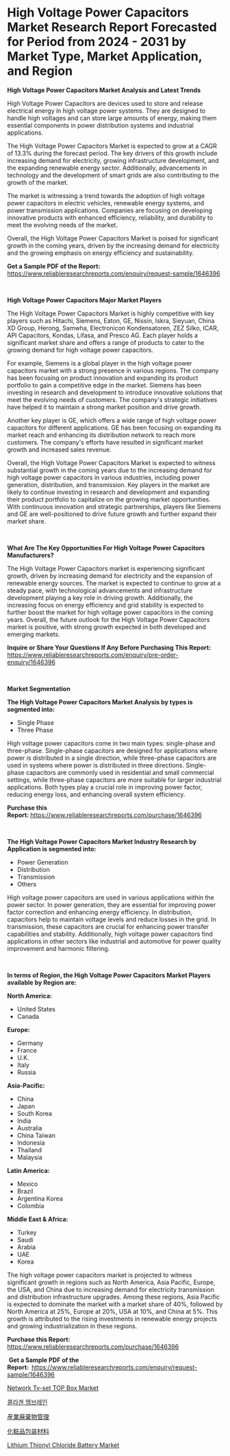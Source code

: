 <p><h1>High Voltage Power Capacitors Market Research Report Forecasted for Period from 2024 -  2031 by Market Type, Market Application, and Region</h1></p><p><strong>High Voltage Power Capacitors Market Analysis and Latest Trends</strong></p>
<p><p>High Voltage Power Capacitors are devices used to store and release electrical energy in high voltage power systems. They are designed to handle high voltages and can store large amounts of energy, making them essential components in power distribution systems and industrial applications.</p><p>The High Voltage Power Capacitors Market is expected to grow at a CAGR of 13.3% during the forecast period. The key drivers of this growth include increasing demand for electricity, growing infrastructure development, and the expanding renewable energy sector. Additionally, advancements in technology and the development of smart grids are also contributing to the growth of the market.</p><p>The market is witnessing a trend towards the adoption of high voltage power capacitors in electric vehicles, renewable energy systems, and power transmission applications. Companies are focusing on developing innovative products with enhanced efficiency, reliability, and durability to meet the evolving needs of the market.</p><p>Overall, the High Voltage Power Capacitors Market is poised for significant growth in the coming years, driven by the increasing demand for electricity and the growing emphasis on energy efficiency and sustainability.</p></p>
<p><strong>Get a Sample PDF of the Report:&nbsp;</strong> <a href="https://www.reliableresearchreports.com/enquiry/request-sample/1646396">https://www.reliableresearchreports.com/enquiry/request-sample/1646396</a></p>
<p>&nbsp;</p>
<p><strong>High Voltage Power Capacitors Major Market Players</strong></p>
<p><p>The High Voltage Power Capacitors Market is highly competitive with key players such as Hitachi, Siemens, Eaton, GE, Nissin, Iskra, Sieyuan, China XD Group, Herong, Samwha, Electronicon Kondensatoren, ZEZ Silko, ICAR, API Capacitors, Kondas, Lifasa, and Presco AG. Each player holds a significant market share and offers a range of products to cater to the growing demand for high voltage power capacitors.</p><p>For example, Siemens is a global player in the high voltage power capacitors market with a strong presence in various regions. The company has been focusing on product innovation and expanding its product portfolio to gain a competitive edge in the market. Siemens has been investing in research and development to introduce innovative solutions that meet the evolving needs of customers. The company's strategic initiatives have helped it to maintain a strong market position and drive growth.</p><p>Another key player is GE, which offers a wide range of high voltage power capacitors for different applications. GE has been focusing on expanding its market reach and enhancing its distribution network to reach more customers. The company's efforts have resulted in significant market growth and increased sales revenue.</p><p>Overall, the High Voltage Power Capacitors Market is expected to witness substantial growth in the coming years due to the increasing demand for high voltage power capacitors in various industries, including power generation, distribution, and transmission. Key players in the market are likely to continue investing in research and development and expanding their product portfolio to capitalize on the growing market opportunities. With continuous innovation and strategic partnerships, players like Siemens and GE are well-positioned to drive future growth and further expand their market share.</p></p>
<p>&nbsp;</p>
<p><strong>What Are The Key Opportunities For High Voltage Power Capacitors Manufacturers?</strong></p>
<p><p>The High Voltage Power Capacitors market is experiencing significant growth, driven by increasing demand for electricity and the expansion of renewable energy sources. The market is expected to continue to grow at a steady pace, with technological advancements and infrastructure development playing a key role in driving growth. Additionally, the increasing focus on energy efficiency and grid stability is expected to further boost the market for high voltage power capacitors in the coming years. Overall, the future outlook for the High Voltage Power Capacitors market is positive, with strong growth expected in both developed and emerging markets.</p></p>
<p><strong>Inquire or Share Your Questions If Any Before Purchasing This Report:</strong> <a href="https://www.reliableresearchreports.com/enquiry/pre-order-enquiry/1646396">https://www.reliableresearchreports.com/enquiry/pre-order-enquiry/1646396</a></p>
<p>&nbsp;</p>
<p><strong>Market Segmentation</strong></p>
<p><strong>The High Voltage Power Capacitors Market Analysis by types is segmented into:</strong></p>
<p><ul><li>Single Phase</li><li>Three Phase</li></ul></p>
<p><p>High voltage power capacitors come in two main types: single-phase and three-phase. Single-phase capacitors are designed for applications where power is distributed in a single direction, while three-phase capacitors are used in systems where power is distributed in three directions. Single-phase capacitors are commonly used in residential and small commercial settings, while three-phase capacitors are more suitable for larger industrial applications. Both types play a crucial role in improving power factor, reducing energy loss, and enhancing overall system efficiency.</p></p>
<p><strong>Purchase this Report:&nbsp;</strong><a href="https://www.reliableresearchreports.com/purchase/1646396">https://www.reliableresearchreports.com/purchase/1646396</a></p>
<p>&nbsp;</p>
<p><strong>The High Voltage Power Capacitors Market Industry Research by Application is segmented into:</strong></p>
<p><ul><li>Power Generation</li><li>Distribution</li><li>Transmission</li><li>Others</li></ul></p>
<p><p>High voltage power capacitors are used in various applications within the power sector. In power generation, they are essential for improving power factor correction and enhancing energy efficiency. In distribution, capacitors help to maintain voltage levels and reduce losses in the grid. In transmission, these capacitors are crucial for enhancing power transfer capabilities and stability. Additionally, high voltage power capacitors find applications in other sectors like industrial and automotive for power quality improvement and harmonic filtering.</p></p>
<p>&nbsp;</p>
<p><strong>In terms of Region, the High Voltage Power Capacitors Market Players available by Region are:</strong></p>
<p>
    <p> <strong> North America: </strong>
        <ul>
            <li>United States</li>
            <li>Canada</li>
        </ul>
        </p> 
    <p> <strong> Europe: </strong>
        <ul>
            <li>Germany</li>
            <li>France</li>
            <li>U.K.</li>
            <li>Italy</li>
            <li>Russia</li>
        </ul>
        </p> 
    <p> <strong> Asia-Pacific: </strong>
        <ul>
            <li>China</li>
            <li>Japan</li>
            <li>South Korea</li>
            <li>India</li>
            <li>Australia</li>
            <li>China Taiwan</li>
            <li>Indonesia</li>
            <li>Thailand</li>
            <li>Malaysia</li>
        </ul>
        </p> 
    <p> <strong> Latin America: </strong>
        <ul>
            <li>Mexico</li>
            <li>Brazil</li>
            <li>Argentina Korea</li>
            <li>Colombia</li>
        </ul>
        </p> 
    <p> <strong> Middle East & Africa: </strong>
        <ul>
            <li>Turkey</li>
            <li>Saudi</li>
            <li>Arabia</li>
            <li>UAE</li>
            <li>Korea</li>
        </ul>
    </p>
    </p>
<p><p>The high voltage power capacitors market is projected to witness significant growth in regions such as North America, Asia Pacific, Europe, the USA, and China due to increasing demand for electricity transmission and distribution infrastructure upgrades. Among these regions, Asia Pacific is expected to dominate the market with a market share of 40%, followed by North America at 25%, Europe at 20%, USA at 10%, and China at 5%. This growth is attributed to the rising investments in renewable energy projects and growing industrialization in these regions.</p></p>
<p><strong>Purchase this Report: </strong><a href="https://www.reliableresearchreports.com/purchase/1646396">https://www.reliableresearchreports.com/purchase/1646396</a></p>
<p>&nbsp;<strong>Get a Sample PDF of the Report:&nbsp;&nbsp;</strong><a href="https://www.reliableresearchreports.com/enquiry/request-sample/1646396">https://www.reliableresearchreports.com/enquiry/request-sample/1646396</a></p>
<p><strong></strong></p>
<p><p><a href="https://www.linkedin.com/pulse/network-tv-set-top-box-market-size-growth-outlook-from-2024-sx0bf?trackingId=OF3V9wY8edx0z4qa57Mg6g%3D%3D">Network Tv-set TOP Box Market</a></p><p><a href="https://github.com/GabrielBlanda5656/Market-Research-Report-List-1/blob/main/524503515463.md">콜라겐 멤브레인</a></p><p><a href="https://github.com/EstelWisozk1/Market-Research-Report-List-1/blob/main/527273316519.md">産業廃棄物管理</a></p><p><a href="https://medium.com/@melliestracke2023/%E5%8C%96%E7%B2%A7%E5%93%81%E5%8C%85%E8%A3%85%E6%9D%90%E6%96%99%E5%B8%82%E5%A0%B4%E6%8C%87%E6%A8%99%E3%81%AE%E8%A7%A3%E8%AA%AD-%E5%B8%82%E5%A0%B4%E3%82%B7%E3%82%A7%E3%82%A2-%E3%83%88%E3%83%AC%E3%83%B3%E3%83%89-%E6%88%90%E9%95%B7%E3%83%91%E3%82%BF%E3%83%BC%E3%83%B3-3e114675c258">化粧品包装材料</a></p><p><a href="https://github.com/Hazelklievgspy6vdcsmu106w/Market-Research-Report-List-1/blob/main/lithium-thionyl-chloride-battery-market.md">Lithium Thionyl Chloride Battery Market</a></p></p>
